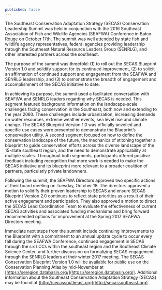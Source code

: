 ```yaml
---
published: false
---
```

The Southeast Conservation Adaptation Strategy (SECAS) Conservation Leadership Summit was held in conjunction with the 2016 Southeast Association of Fish and Wildlife Agencies (SEAFWA) Conference in Baton Rouge on October 17th. The summit was well attended by state fish and wildlife agency representatives, federal agencies providing leadership through the Southeast Natural Resource Leaders Group (SENRLG), and other interested partners across the southeast.

The purpose of the summit was threefold: (1) to roll out the SECAS Blueprint Version 1.0 and solidify support for its continued improvement, (2) to solicit an affirmation of continued support and engagement from the SEAFWA and SENRLG leadership, and (3) to demonstrate the breadth of engagement and accomplishment of the SECAS initiative to date.

In achieving its purpose, the summit used a facilitated conversation with SEAFWA and SENRLG leaders regarding why SECAS is needed. This segment featured background information on the landscape-scale challenges facing conservation in the Southeast, both now and extending to the year 2060. These challenges include urbanization, increasing demands on water resources, extreme weather events, sea level rise and climate change. The SECAS Blueprint Version 1.0 was officially unveiled and specific use cases were presented to demonstrate the Blueprint’s conservation utility. A second segment focused on how to define the conservation landscape of the future, the mechanics of stitching together a blueprint to guide conservation efforts across the diverse landscape of the 15-state southeast region, and the need to demonstrate applicability at multiple scales. Throughout both segments, participants offered positive feedback including recognition that more work is needed to make the SECAS initiative and its blueprint more relevant to a broader coalition of partners, particularly private landowners.

Following the summit, the SEAFWA Directors approved two specific actions at their board meeting on Tuesday, October 18. The directors approved a motion to solidify their proven leadership to SECAS and ensure SECAS Blueprint Version 2.0 continues to reflect state priorities as a result of their active engagement and participation. They also approved a motion to direct the SECAS Lead Coordination Team to evaluate the effectiveness of current SECAS activities and associated funding mechanisms and bring forward recommended options for improvement at the Spring 2017 SEAFWA Directors meeting.

Immediate next steps from the summit include continuing improvements to the Blueprint with a commitment to an annual update cycle to occur every fall during the SEAFWA Conference, continued engagement in SECAS through the six LCCs within the southeast region and the Southeast Climate Science Center, and further discussion on formalizing SECAS engagement through the SENRLG leaders at their winter 2017 meeting. The SECAS Conservation Blueprint Version 1.0 will be available for public use on the Conservation Planning Atlas by mid-November at [https://seregion.databasin.org/](https://seregion.databasin.org/). Additional information about the Southeast Conservation Adaptation Strategy (SECAS) may be found at [http://secassoutheast.org](http://secassoutheast.org).